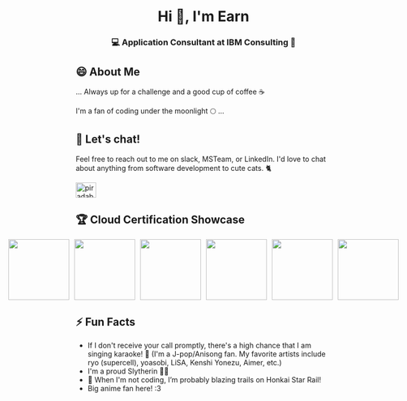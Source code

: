 <h1 align="center">Hi 👋, I'm Earn</h1>
<h3 align="center">💻 Application Consultant at IBM Consulting 💼</h3>

## 😄 About Me

... Always up for a challenge and a good cup of coffee ☕️

I'm a fan of coding under the moonlight 🌕 ...

## 💬 Let's chat!

Feel free to reach out to me on slack, MSTeam, or LinkedIn. I'd love to chat about anything from software development to cute cats. 🐈 

<p align="left">
<a href="https://linkedin.com/in/piradab" target="blank"><img align="center" src="https://raw.githubusercontent.com/rahuldkjain/github-profile-readme-generator/master/src/images/icons/Social/linked-in-alt.svg" alt="piradab" height="30" width="40" /></a>
</p>

## 🏆 Cloud Certification Showcase

<div style="display: flex; justify-content: center;">
  <img src="https://github.com/ibm-pirada/ibm-pirada/assets/102285772/930fa31b-a854-4dc9-8304-7292295e84c8" style="width: 120px; height: 120px; margin-right: 10px;">
  <img src="https://user-images.githubusercontent.com/102285772/220892743-a020dd08-6440-4ec6-ab37-d473dd6f0338.png" style="width: 120px; height: 120px; margin-right: 10px;">
  <img src="https://user-images.githubusercontent.com/102285772/220892710-2d310280-701d-4ad8-8fc3-99935be152f2.png" style="width: 120px; height: 120px; margin-right: 10px;">
  <img src="https://user-images.githubusercontent.com/102285772/220892570-d8b099a5-09da-4b08-8b46-30f85d457dd4.png" style="width: 120px; height: 120px; margin-right: 10px;">
  <img src="https://user-images.githubusercontent.com/102285772/220892487-5de1c4e5-de16-4872-bbd3-c40309b2314e.png" style="width: 120px; height: 120px; margin-right: 10px;">
  <img src="https://github.com/user-attachments/assets/d1304c82-b2d1-46f0-be4a-4cbb52847301" style="width: 120px; height: 120px;">
</div>

## ⚡ Fun Facts

- If I don't receive your call promptly, there's a high chance that I am singing karaoke! 🎤 (I'm a J-pop/Anisong fan. My favorite artists include ryo (supercell), yoasobi, LiSA, Kenshi Yonezu, Aimer, etc.)
- I'm a proud Slytherin 🐍💚
- 🚀 When I'm not coding, I’m probably blazing trails on Honkai Star Rail!
- Big anime fan here! :3

<!--
**ibm-pirada/ibm-pirada** is a ✨ _special_ ✨ repository because its `README.md` (this file) appears on your GitHub profile.

Here are some ideas to get you started:

- 🔭 I’m currently working on ...
- 🌱 I’m currently learning ...
- 👯 I’m looking to collaborate on ...
- 🤔 I’m looking for help with ...
- 💬 Ask me about ...
- 📫 How to reach me: ...
- 😄 Pronouns: ...
- ⚡ Fun fact: ...
-->
